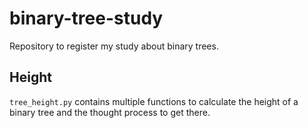 # binary-tree-study

Repository to register my study about binary trees.

## Height
`tree_height.py` contains multiple functions to calculate the height of a binary tree and the thought process to get there.
